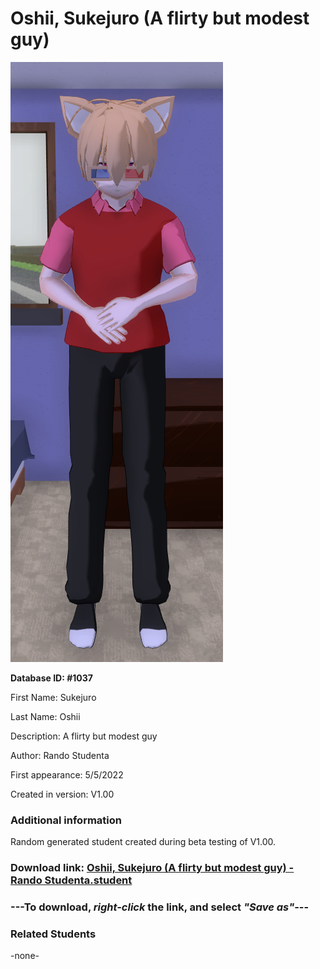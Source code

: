 # Oshii, Sukejuro (A flirty but modest guy)

<img src="../../Files/Images/Oshii, Sukejuro (A flirty but modest guy).png" title="Oshii, Sukejuro (A flirty but modest guy) - Rando Studenta">

**Database ID: #1037**

First Name: Sukejuro

Last Name: Oshii

Description: A flirty but modest guy

Author: Rando Studenta

First appearance: 5/5/2022

Created in version: V1.00

### Additional information

Random generated student created during beta testing of V1.00.

### Download link: <a href="https://raw.githubusercontent.com/Arbiter1223/Daigaku-Gurashi-Custom-Students/master/Files/Student%20Files/Oshii%2C%20Sukejuro%20(A%20flirty%20but%20modest%20guy)%20-%20Rando%20Studenta.student">Oshii, Sukejuro (A flirty but modest guy) - Rando Studenta.student</a>

### ---**To download, _right-click_ the link, and select _"Save as"_**---

### Related Students

-none-
